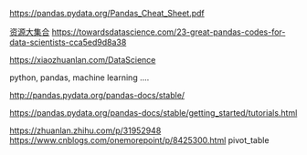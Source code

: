 
https://pandas.pydata.org/Pandas_Cheat_Sheet.pdf

[资源大集合](https://www.zhihu.com/question/56310477)
https://towardsdatascience.com/23-great-pandas-codes-for-data-scientists-cca5ed9d8a38

https://xiaozhuanlan.com/DataScience

python, pandas, machine learning ....

http://pandas.pydata.org/pandas-docs/stable/

https://pandas.pydata.org/pandas-docs/stable/getting_started/tutorials.html


https://zhuanlan.zhihu.com/p/31952948
https://www.cnblogs.com/onemorepoint/p/8425300.html
pivot_table



